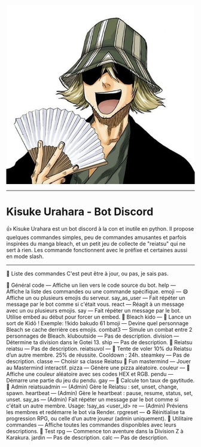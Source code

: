 ![kisuke](assets/kisuke.jpg)

---
# Kisuke Urahara - Bot Discord

👍 Kisuke Urahara est un bot discord à la con et inutile en python. Il propose quelques commandes simples, peu de commandes amusantes et parfois inspirées du manga bleach, et un petit jeu de collecte de "reiatsu" qui ne sert à rien. Les commande fonctionnent avec le préfixe et certaines aussi en mode slash.

---

📜 Liste des commandes
C'est peut être à jour, ou pas, je sais pas.

📂 Général
code — Affiche un lien vers le code source du bot.
help — Affiche la liste des commandes ou une commande spécifique.
emoji — 😄 Affiche un ou plusieurs emojis du serveur.
say_as_user — Fait répéter un message par le bot comme si c'était vous.
react — Réagit à un message avec un ou plusieurs emojis.
say — Fait répéter un message par le bot. Utilise embed au début pour forcer un embed.
📂 Bleach
kido — 🎼 Lance un sort de Kidō ! Exemple: !!kido bakudo 61
bmoji — Devine quel personnage Bleach se cache derrière ces emojis.
combat3 — Simule un combat entre 2 personnages de Bleach.
kluboutside — Pas de description.
division — Détermine ta division dans le Gotei 13.
ship — Pas de description.
📂 Reiatsu
reiatsu — Pas de description.
reiatsuvol — 💠 Tente de voler 10% du Reiatsu d’un autre membre. 25% de réussite. Cooldown : 24h.
steamkey — Pas de description.
classe — Choisir sa classe Reiatsu
📂 Fun
mastermind — Jouer au Mastermind interactif.
pizza — Génère une pizza aléatoire.
couleur — 🎨 Affiche une couleur aléatoire avec ses codes HEX et RGB.
pendu — Démarre une partie du jeu du pendu.
gay — 🌈 Calcule ton taux de gaytitude.
📂 Admin
reiatsuadmin — (Admin) Gère le Reiatsu : set, unset, change, spawn.
heartbeat — (Admin) Gère le heartbeat : pause, resume, status, set, unset.
say_as — (Admin) Fait répéter un message par le bot comme si c'était un autre membre.
Usage: !say_as <user_id> <message>
re — (Admin) Préviens les membres et redémarre le bot via Render.
rpgreset — ♻️ Réinitialise ta progression RPG, ou celle d’un autre joueur (admin uniquement).
📂 Utilitaire
commandes — Affiche toutes les commandes disponibles avec leurs descriptions.
📂 Test
rpg — Commence ton aventure dans la Division Z à Karakura.
jardin — Pas de description.
calc — Pas de description.
